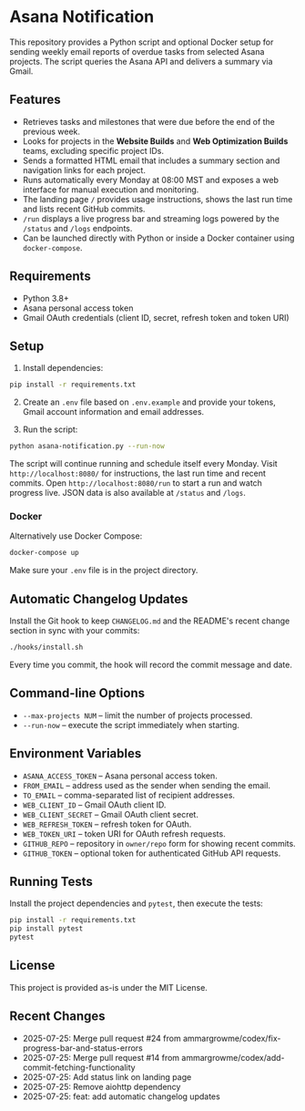 # Asana Notification

This repository provides a Python script and optional Docker setup for sending weekly email reports of overdue tasks from selected Asana projects. The script queries the Asana API and delivers a summary via Gmail.

## Features

- Retrieves tasks and milestones that were due before the end of the previous week.
- Looks for projects in the **Website Builds** and **Web Optimization Builds** teams, excluding specific project IDs.
- Sends a formatted HTML email that includes a summary section and navigation links for each project.
- Runs automatically every Monday at 08:00 MST and exposes a web interface for manual execution and monitoring.
- The landing page `/` provides usage instructions, shows the last run time and lists recent GitHub commits.
- `/run` displays a live progress bar and streaming logs powered by the `/status` and `/logs` endpoints.
- Can be launched directly with Python or inside a Docker container using `docker-compose`.

## Requirements

- Python 3.8+
- Asana personal access token
- Gmail OAuth credentials (client ID, secret, refresh token and token URI)

## Setup

1. Install dependencies:

```bash
pip install -r requirements.txt
```

2. Create an `.env` file based on `.env.example` and provide your tokens, Gmail account information and email addresses.

3. Run the script:

```bash
python asana-notification.py --run-now
```

The script will continue running and schedule itself every Monday. Visit `http://localhost:8080/` for instructions, the last run time and recent commits. Open `http://localhost:8080/run` to start a run and watch progress live. JSON data is also available at `/status` and `/logs`.

### Docker

Alternatively use Docker Compose:

```bash
docker-compose up
```

Make sure your `.env` file is in the project directory.

## Automatic Changelog Updates

Install the Git hook to keep `CHANGELOG.md` and the README's recent change
section in sync with your commits:

```bash
./hooks/install.sh
```

Every time you commit, the hook will record the commit message and date.

## Command-line Options

- `--max-projects NUM` – limit the number of projects processed.
- `--run-now` – execute the script immediately when starting.

## Environment Variables

- `ASANA_ACCESS_TOKEN` – Asana personal access token.
- `FROM_EMAIL` – address used as the sender when sending the email.
- `TO_EMAIL` – comma-separated list of recipient addresses.
- `WEB_CLIENT_ID` – Gmail OAuth client ID.
- `WEB_CLIENT_SECRET` – Gmail OAuth client secret.
- `WEB_REFRESH_TOKEN` – refresh token for OAuth.
- `WEB_TOKEN_URI` – token URI for OAuth refresh requests.
- `GITHUB_REPO` – repository in `owner/repo` form for showing recent commits.
- `GITHUB_TOKEN` – optional token for authenticated GitHub API requests.

## Running Tests

Install the project dependencies and `pytest`, then execute the tests:

```bash
pip install -r requirements.txt
pip install pytest
pytest
```

## License

This project is provided as-is under the MIT License.

## Recent Changes
- 2025-07-25: Merge pull request #24 from ammargrowme/codex/fix-progress-bar-and-status-errors
- 2025-07-25: Merge pull request #14 from ammargrowme/codex/add-commit-fetching-functionality
- 2025-07-25: Add status link on landing page
- 2025-07-25: Remove aiohttp dependency
- 2025-07-25: feat: add automatic changelog updates

